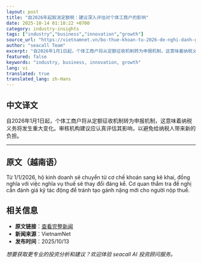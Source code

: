```yaml
---
layout: post
title: "自2026年起取消定额税：建议深入评估对个体工商户的影响"
date: 2025-10-14 01:18:22 +0700
category: industry-insights
tags: ["industry","business","innovation","growth"]
source_url: "https://vietnamnet.vn/bo-thue-khoan-tu-2026-de-nghi-danh-gia-ky-tac-dong-den-ho-kinh-doanh-2452295.html"
author: "seacall Team"
excerpt: "自2026年1月1日起，个体工商户将从定额征收机制转为申报机制，这意味着纳税义务将发生重大变化。审核机构建议应认真评估其影响，以避免给纳税人带来新的负担。..."
featured: false
keywords: "industry, business, innovation, growth"
lang: vi
translated: true
translated_lang: zh-Hans
---
```


## 中文译文

自2026年1月1日起，个体工商户将从定额征收机制转为申报机制，这意味着纳税义务将发生重大变化。审核机构建议应认真评估其影响，以避免给纳税人带来新的负担。

---

## 原文（越南语）

Từ 1/1/2026, hộ kinh doanh sẽ chuyển từ cơ chế khoán sang kê khai, đồng nghĩa với việc nghĩa vụ thuế sẽ thay đổi đáng kể. Cơ quan thẩm tra đề nghị cần đánh giá kỹ tác động để tránh tạo gánh nặng mới cho người nộp thuế.

## 相关信息

- **原文链接**：[查看完整新闻](https://vietnamnet.vn/bo-thue-khoan-tu-2026-de-nghi-danh-gia-ky-tac-dong-den-ho-kinh-doanh-2452295.html)
- **新闻来源**：VietnamNet
- **发布时间**：2025/10/13

*想要获取更专业的投资分析和建议？欢迎体验 seacall AI 投资顾问服务。*